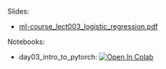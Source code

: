 Slides:

* [ml-course_lect003_logistic_regression.pdf](https://github.com/girafe-ai/ml-course/blob/25s_harbour/day03_linear_classification/ml_lect003_logistic_regression_style.pdf)

Notebooks:

* day03_intro_to_pytorch: [![Open In Colab](https://colab.research.google.com/assets/colab-badge.svg)](https://colab.research.google.com/github/girafe-ai/ml-course/blob/25s_harbour/day03_linear_classification/week0_03_intro_to_pytorch.ipynb)
